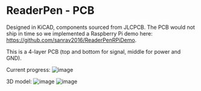 # ReaderPen - PCB

Designed in KiCAD, components sourced from JLCPCB. The PCB would not ship in time so we implemented a Raspberry Pi demo here: https://github.com/sanrav2016/ReaderPenRPiDemo.

This is a 4-layer PCB (top and bottom for signal, middle for power and GND). 

Current progress:
![image](https://user-images.githubusercontent.com/88633866/231319051-50754064-3a62-49ff-99ba-d8a4e6685f5e.png)

3D model:
![image](https://user-images.githubusercontent.com/88633866/231319105-6ba981b8-c6d7-4477-a980-69c17afe1a79.png)
![image](https://user-images.githubusercontent.com/88633866/231319138-5eefbf01-68f1-4f30-956e-663e3282a3c2.png)

